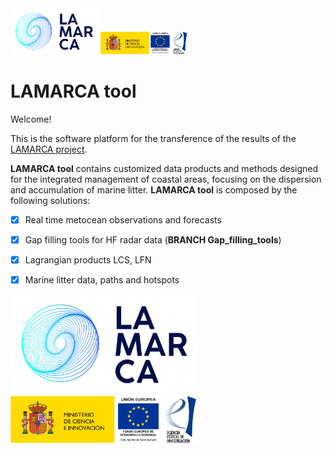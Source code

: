 <a align="center">
    <img src="logoLAMARCA.png" alt="70" width="140" > 
    <img src="logoAEI.png" alt="70" width="140"> 
</a>


# LAMARCA tool

Welcome!

This is the software platform for the transference of the results of the [LAMARCA project](https://www.lamarca-project.eu/).

**LAMARCA tool** contains customized data products and methods designed for the integrated management of coastal areas, focusing on the dispersion and accumulation of marine litter. **LAMARCA tool** is composed by the following solutions:

- [x] Real time metocean observations and forecasts

- [x] Gap filling tools for HF radar data (**BRANCH Gap_filling_tools**)

- [x] Lagrangian products LCS, LFN

- [x] Marine litter data, paths and hotspots


<img src="logoLAMARCA.png" alt="150" width="300"/>

<img src="logoAEI.png" alt="150" width="300"/>
